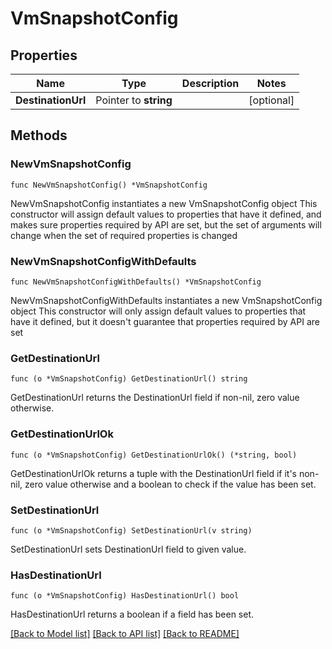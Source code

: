 # VmSnapshotConfig

## Properties

Name | Type | Description | Notes
------------ | ------------- | ------------- | -------------
**DestinationUrl** | Pointer to **string** |  | [optional]

## Methods

### NewVmSnapshotConfig

`func NewVmSnapshotConfig() *VmSnapshotConfig`

NewVmSnapshotConfig instantiates a new VmSnapshotConfig object
This constructor will assign default values to properties that have it defined,
and makes sure properties required by API are set, but the set of arguments
will change when the set of required properties is changed

### NewVmSnapshotConfigWithDefaults

`func NewVmSnapshotConfigWithDefaults() *VmSnapshotConfig`

NewVmSnapshotConfigWithDefaults instantiates a new VmSnapshotConfig object
This constructor will only assign default values to properties that have it defined,
but it doesn't guarantee that properties required by API are set

### GetDestinationUrl

`func (o *VmSnapshotConfig) GetDestinationUrl() string`

GetDestinationUrl returns the DestinationUrl field if non-nil, zero value otherwise.

### GetDestinationUrlOk

`func (o *VmSnapshotConfig) GetDestinationUrlOk() (*string, bool)`

GetDestinationUrlOk returns a tuple with the DestinationUrl field if it's non-nil, zero value otherwise
and a boolean to check if the value has been set.

### SetDestinationUrl

`func (o *VmSnapshotConfig) SetDestinationUrl(v string)`

SetDestinationUrl sets DestinationUrl field to given value.

### HasDestinationUrl

`func (o *VmSnapshotConfig) HasDestinationUrl() bool`

HasDestinationUrl returns a boolean if a field has been set.


[[Back to Model list]](../README.md#documentation-for-models) [[Back to API list]](../README.md#documentation-for-api-endpoints) [[Back to README]](../README.md)


